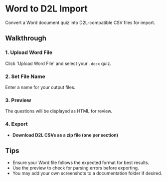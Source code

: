 # Word to D2L Import

Convert a Word document quiz into D2L-compatible CSV files for import.

## Walkthrough

### 1. Upload Word File
Click 'Upload Word File' and select your `.docx` quiz.

### 2. Set File Name
Enter a name for your output files.

### 3. Preview
The questions will be displayed as HTML for review.

### 4. Export
- **Download D2L CSVs as a zip file (one per section)**

## Tips
- Ensure your Word file follows the expected format for best results.
- Use the preview to check for parsing errors before exporting.
- You may add your own screenshots to a documentation folder if desired.
